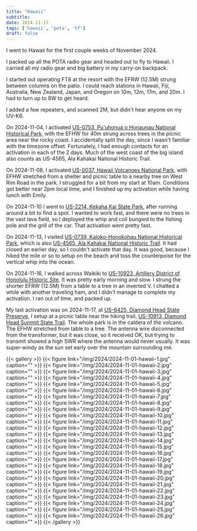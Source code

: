 ```yaml
---
title: "Hawaii"
subtitle:
date: 2024-11-17
tags: ['hawaii', 'pota', 'hf']
draft: false
---
```


I went to Hawaii for the first couple weeks
of November 2024.

I packed up all the POTA radio gear
and headed out to fly to Hawaii.
I carried all my radio gear and big battery
in my carry-on backpack.

I started out operating FT8 at the resort
with the EFRW (12.5M) strung between columns on the patio.
I could reach stations
in Hawaii, Fiji, Australia, New Zealand, Japan, and Oregon
on 10m, 12m, 17m, and 20m.
I had to turn up to 8W to get heard.

I added a few repeaters,
and scanned 2M, but didn't hear anyone
on my UV-K6.

On 2024-11-04,
I activated
[US-0753, Pu'uhonua o Honaunau National Historical Park](https://pota.app/#/park/US-0753),
with the EFHW for 40m strung across trees
in the picnic area near the rocky coast.
I accidentally split the day,
since I wasn't familiar with the timezone offset.
Fortunately,
I had enough contacts for an activation in each of the 2 days.
Much of the west coast of the big island also counts
as US-4565, Ala Kahakai National Historic Trail.

On 2024-11-08,
I activated
[US-0037, Hawaii Volcanoes National Park](https://pota.app/#/park/US-0037),
with EFHW stretched
from a shelter and picnic table
to a nearby tree on West Rim Road
in the park.
I struggled for a bit
from my start at 10am.
Conditions got better near 2pm local time,
and I finished up my activation
while having lunch with Emily.

On 2024-11-10
I went to
[US-2214, Kekaha Kai State Park](https://pota.app/#/park/US-2214),
after running around a bit to find a spot.
I wanted to work fast,
and there were no trees
in the vast lava field,
so I deployed the whip and coil
bungied to the fishing pole
and the grill of the car.
That activation went pretty fast.

On 2024-11-13,
I visited
[US-0739, Kaloko-Honokohau National Historical Park](https://pota.app/#/park/US-0739),
which is also
[US-4565, Ala Kahakai National Historic Trail](https://pota.app/#/park/US-4565).
It had closed an earlier day,
so I couldn't activate that day.
It was good,
because I hiked the mile or so
to setup on the beach
and toss the counterpoise
for the vertical whip
into the ocean.

On 2024-11-16,
I walked across Waikiki to
[US-10923, Artillery District of Honolulu Historic Site](https://pota.app/#/park/US-10923).
It was pretty early morning and slow.
I strung the shorter EFRW (12.5M)
from a table to a tree in an inverted V.
I chatted a while with another traveling ham,
and I didn't manage to complete my activation.
I ran out of time,
and packed up.

My last activation was on 2024-11-17,
at
[US-6425, Diamond Head State Preserve](https://pota.app/#/park/US-6425),
I setup at a picnic table
near the hiking trail,
[US-10913, Diamond Head Summit State Trail](https://pota.app/#/park/US-10913).
The whole park is in the caldera
of the volcano.
The EFHW stretched from table
to a tree.
The antenna wire disconnected
from the transformer,
but it was close,
so it received OK,
but trying to transmit showed a high SWR
where the antenna would never usually.
It was super-windy
as the sun set early
over the mountain surrounding me.

{{< gallery >}}
{{< figure link="/img/2024/2024-11-01-hawaii-1.jpg" caption="" >}}
{{< figure link="/img/2024/2024-11-01-hawaii-2.jpg" caption="" >}}
{{< figure link="/img/2024/2024-11-01-hawaii-3.jpg" caption="" >}}
{{< figure link="/img/2024/2024-11-01-hawaii-4.jpg" caption="" >}}
{{< figure link="/img/2024/2024-11-01-hawaii-5.jpg" caption="" >}}
{{< figure link="/img/2024/2024-11-01-hawaii-6.jpg" caption="" >}}
{{< figure link="/img/2024/2024-11-01-hawaii-7.jpg" caption="" >}}
{{< figure link="/img/2024/2024-11-01-hawaii-8.jpg" caption="" >}}
{{< figure link="/img/2024/2024-11-01-hawaii-9.jpg" caption="" >}}
{{< figure link="/img/2024/2024-11-01-hawaii-10.jpg" caption="" >}}
{{< figure link="/img/2024/2024-11-01-hawaii-11.jpg" caption="" >}}
{{< figure link="/img/2024/2024-11-01-hawaii-12.jpg" caption="" >}}
{{< figure link="/img/2024/2024-11-01-hawaii-13.jpg" caption="" >}}
{{< figure link="/img/2024/2024-11-01-hawaii-14.jpg" caption="" >}}
{{< figure link="/img/2024/2024-11-01-hawaii-15.jpg" caption="" >}}
{{< figure link="/img/2024/2024-11-01-hawaii-16.jpg" caption="" >}}
{{< figure link="/img/2024/2024-11-01-hawaii-17.jpg" caption="" >}}
{{< figure link="/img/2024/2024-11-01-hawaii-18.jpg" caption="" >}}
{{< figure link="/img/2024/2024-11-01-hawaii-19.jpg" caption="" >}}
{{< figure link="/img/2024/2024-11-01-hawaii-20.jpg" caption="" >}}
{{< figure link="/img/2024/2024-11-01-hawaii-21.jpg" caption="" >}}
{{< figure link="/img/2024/2024-11-01-hawaii-22.jpg" caption="" >}}
{{< figure link="/img/2024/2024-11-01-hawaii-23.jpg" caption="" >}}
{{< figure link="/img/2024/2024-11-01-hawaii-24.jpg" caption="" >}}
{{< figure link="/img/2024/2024-11-01-hawaii-25.jpg" caption="" >}}
{{< figure link="/img/2024/2024-11-01-hawaii-26.jpg" caption="" >}}
{{< /gallery >}}

<!--more-->
